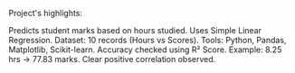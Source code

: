 Project's highlights:

Predicts student marks based on hours studied.
Uses Simple Linear Regression.
Dataset: 10 records (Hours vs Scores).
Tools: Python, Pandas, Matplotlib, Scikit-learn.
Accuracy checked using R² Score.
Example: 8.25 hrs → 77.83 marks.
Clear positive correlation observed.
